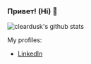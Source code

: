 ### Привет! (Hi) 👋

![cleardusk's github stats](https://github-readme-stats.vercel.app/api?username=qs&show_icons=true&count_private=true&hide=prs&theme=default_repocard)

My profiles:

 - [LinkedIn](https://www.linkedin.com/in/ivan-savin/)
 

<!--
**qs/qs** is a ✨ _special_ ✨ repository because its `README.md` (this file) appears on your GitHub profile.

Here are some ideas to get you started:

- 🔭 I’m currently working on ...
- 🌱 I’m currently learning ...
- 👯 I’m looking to collaborate on ...
- 🤔 I’m looking for help with ...
- 💬 Ask me about ...
- 📫 How to reach me: ...
- 😄 Pronouns: ...
- ⚡ Fun fact: ...
-->
